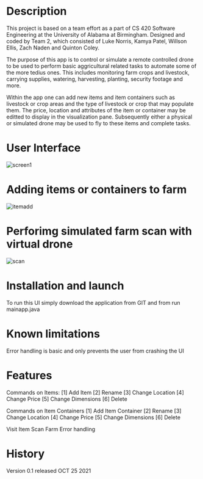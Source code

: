 # Description
This project is based on a team effort as a part of CS 420 Software Engineering at the University of Alabama at Birmingham. Designed and coded by Team 2, which consisted of Luke Norris, Kamya Patel, Willson Ellis, Zach Naden and Quinton Coley. 

The purpose of this app is to control or simulate a remote controlled drone to be used to perform basic aggricultural related tasks to automate some of the more
tedius ones. This includes monitoring farm crops and livestock, carrying supplies, watering, harvesting, planting, security footage and more. 

Within the app one can add new items and item containers such as livestock or crop areas and the type of livestock or crop that may populate them. The price, location and attributes of the item or container may be editted to display in the visualization pane. Subsequently either a physical or simulated drone may be used to fly to these items and complete tasks.

# User Interface
![screen1](https://user-images.githubusercontent.com/49097168/161132452-4e5f8c7a-e171-4a15-a33f-7592ba23e2cd.png)

# Adding items or containers to farm
![itemadd](https://user-images.githubusercontent.com/49097168/161132488-399d4e18-9d11-48f0-870d-7842789c84f5.png)

# Perforimg simulated farm scan with virtual drone
![scan](https://user-images.githubusercontent.com/49097168/161132575-be5010a3-4e2c-4f3a-a2b6-58c4d8b122ea.png)

# Installation and launch
To run this UI simply download the application from GIT and from run mainapp.java

# Known limitations
Error handling is basic and only prevents the user from crashing the UI 

# Features
Commands on Items:
	[1] Add Item
	[2] Rename
	[3] Change Location
	[4] Change Price
	[5] Change Dimensions
	[6] Delete

Commands on Item Containers
	[1] Add Item Container
	[2] Rename
	[3] Change Location
	[4] Change Price
	[5] Change Dimensions
	[6] Delete

Visit Item
Scan Farm
Error handling

# History
Version 0.1 released OCT 25 2021
